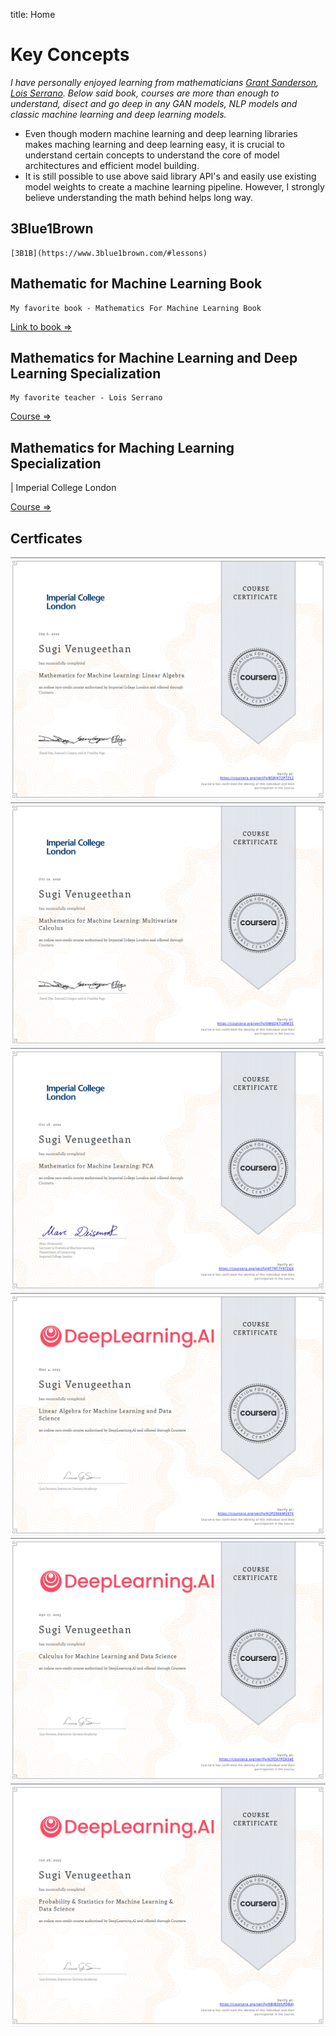 title: Home

# Key Concepts

*I have personally enjoyed learning from mathematicians [Grant Sanderson](https://www.youtube.com/c/3blue1brown),
[Lois Serrano](https://serrano.academy/). Below said book, courses are more than enough to understand, disect and go deep in any GAN models, NLP models and classic machine learning and deep learning models.*

- Even though modern machine learning and deep learning libraries makes maching learning and deep learning easy, it is crucial to understand certain concepts to understand the core of model architectures and efficient model building. 
- It is still possible to use above said library API's and easily use existing model weights to create a machine learning pipeline. However, I strongly believe understanding the math behind helps long way. 

## 3Blue1Brown

    [3B1B](https://www.3blue1brown.com/#lessons)

## Mathematic for Machine Learning Book

    My favorite book - Mathematics For Machine Learning Book

[Link to book => ](https://mml-book.github.io/)

## Mathematics for Machine Learning and Deep Learning Specialization

    My favorite teacher - Lois Serrano 

[Course => ](https://www.coursera.org/specializations/mathematics-for-machine-learning-and-data-science)

## Mathematics for Maching Learning Specialization

| Imperial College London

[Course => ](https://www.coursera.org/specializations/mathematics-machine-learning)


## Certficates

![Imperial College London - Linear Algebra](Certificates/ICL_LG.png)
![Imperial College London - Multivariate Calculus](Certificates/ICL_MC.png)
![Imperial College London - PCA](Certificates/ICL_PCA.png)
![Deeplearning.ai - Linear Algebra](Certificates/DL_LG.png)
![Deeplearning.ai - Calculus](Certificates/DL_Calculus.png)
![Deeplearning.ai - Probability and Statistics](Certificates/DL_Prob_stats.png)
